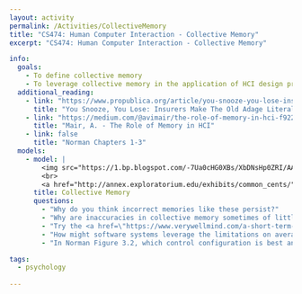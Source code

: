 ```yaml
---
layout: activity
permalink: /Activities/CollectiveMemory
title: "CS474: Human Computer Interaction - Collective Memory"
excerpt: "CS474: Human Computer Interaction - Collective Memory"

info: 
  goals: 
    - To define collective memory
    - To leverage collective memory in the application of HCI design principles 
  additional_reading:
    - link: "https://www.propublica.org/article/you-snooze-you-lose-insurers-make-the-old-adage-literally-true"
      title: "You Snooze, You Lose: Insurers Make The Old Adage Literally True"
    - link: "https://medium.com/@avimair/the-role-of-memory-in-hci-f92204a6980d"
      title: "Mair, A. - The Role of Memory in HCI"    
    - link: false
      title: "Norman Chapters 1-3"    
  models:
    - model: |
        <img src="https://1.bp.blogspot.com/-7Ua0cHG0XBs/XbDNsHp0ZRI/AAAAAAABIGk/xrXnoAtj5qYsbaGZvkzg_7Natqo-YtoEwCEwYBhgL/s1600/Luke%252C%2BI%2Bam%2Byour%2Bfather%2Bquote%2BTDIQ.jpg" alt="A commonly misquoted movie line">
        <br>
        <a href="http://annex.exploratorium.edu/exhibits/common_cents/">Common Cents</a>
      title: Collective Memory
      questions:
        - "Why do you think incorrect memories like these persist?"
        - "Why are inaccuracies in collective memory sometimes of little consequence?"
        - "Try the <a href=\"https://www.verywellmind.com/a-short-term-memory-experiment-2795664\">Memory Experiment</a> on this page.  How many words were you able to remember?"
        - "How might software systems leverage the limitations on average short term memory to provide a better user experience?"
        - "In Norman Figure 3.2, which control configuration is best and why?"

tags:
  - psychology
  
---
```

